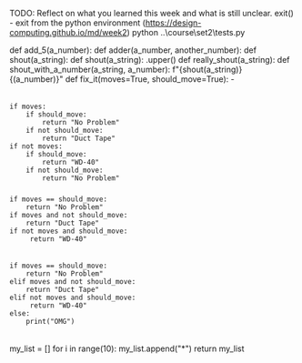 TODO: Reflect on what you learned this week and what is still unclear.
exit() - exit from the python environment
(https://design-computing.github.io/md/week2)
python ..\course\set2\tests.py

def add_5(a_number):
def adder(a_number, another_number):
def shout(a_string):
def shout(a_string):    .upper()
def really_shout(a_string):
def shout_with_a_number(a_string, a_number):    f"{shout(a_string)} {(a_number)}"
def fix_it(moves=True, should_move=True):   -
######
    if moves:
        if should_move:
            return "No Problem"
        if not should_move:
            return "Duct Tape"
    if not moves:  
        if should_move: 
            return "WD-40"
        if not should_move: 
            return "No Problem"   
#####
    if moves == should_move:
        return "No Problem"
    if moves and not should_move:
        return "Duct Tape"
    if not moves and should_move:
         return "WD-40"
        
######
    if moves == should_move:
        return "No Problem"
    elif moves and not should_move:
        return "Duct Tape"
    elif not moves and should_move:
         return "WD-40"
    else:   
        print("OMG")
######

my_list = []
    for i in range(10):
     my_list.append("*")
    return my_list